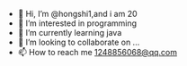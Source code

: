 - 👋 Hi, I’m @hongshi1,and i am 20
- 👀 I’m interested in programming
- 🌱 I’m currently learning java 
- 💞️ I’m looking to collaborate on ...
- 📫 How to reach me 1248856068@qq.com

<!---
hongshi1/hongshi1 is a ✨ special ✨ repository because its `README.md` (this file) appears on your GitHub profile.
You can click the Preview link to take a look at your changes.
--->
